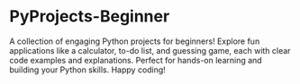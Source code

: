 # PyProjects-Beginner
A collection of engaging Python projects for beginners! Explore fun applications like a calculator, to-do list, and guessing game, each with clear code examples and explanations. Perfect for hands-on learning and building your Python skills. Happy coding!
